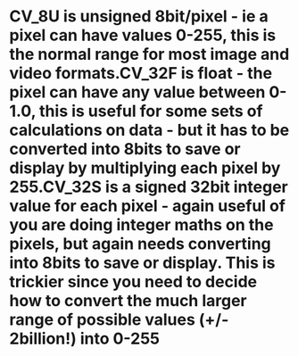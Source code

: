 # CV_8U is unsigned 8bit/pixel - ie a pixel can have values 0-255, this is the normal range for most image and video formats.CV_32F is float - the pixel can have any value between 0-1.0, this is useful for some sets of calculations on data - but it has to be converted into 8bits to save or display by multiplying each pixel by 255.CV_32S is a signed 32bit integer value for each pixel - again useful of you are doing integer maths on the pixels, but again needs converting into 8bits to save or display. This is trickier since you need to decide how to convert the much larger range of possible values (+/- 2billion!) into 0-255